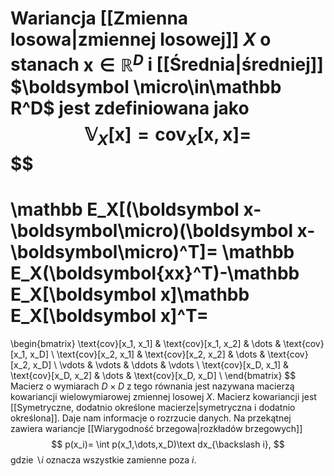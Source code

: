 Wariancja [[Zmienna losowa|zmiennej losowej]] $X$ o stanach $\boldsymbol x\in\mathbb R^D$ i [[Średnia|średniej]] $\boldsymbol \micro\in\mathbb R^D$ jest zdefiniowana jako 
$$
\mathbb V_X[\boldsymbol x]=\text{cov}_X[\boldsymbol x, \boldsymbol x] =
$$
$$
=
\mathbb E_X[(\boldsymbol x-\boldsymbol\micro)(\boldsymbol x-\boldsymbol\micro)^T]=
\mathbb E_X(\boldsymbol{xx}^T)-\mathbb E_X[\boldsymbol x]\mathbb E_X[\boldsymbol x]^T=
$$
$$
=
\begin{bmatrix}
\text{cov}[x_1, x_1] & \text{cov}[x_1, x_2] & \dots & \text{cov}[x_1, x_D] \\
\text{cov}[x_2, x_1] & \text{cov}[x_2, x_2] & \dots & \text{cov}[x_2, x_D] \\
\vdots & \vdots & \ddots & \vdots \\
\text{cov}[x_D, x_1] & \text{cov}[x_D, x_2] & \dots & \text{cov}[x_D, x_D] \\
\end{bmatrix}
$$
Macierz o wymiarach $D\times D$ z tego równania jest nazywana macierzą kowariancji wielowymiarowej zmiennej losowej $X$. Macierz kowariancji jest [[Symetryczne, dodatnio określone macierze|symetryczna i dodatnio określona]]. Daje nam informacje o rozrzucie danych. Na przekątnej zawiera wariancje [[Wiarygodność brzegowa|rozkładów brzegowych]]
$$
p(x_i)=
\int p(x_1,\dots,x_D)\text dx_{\backslash i},
$$
gdzie $\backslash i$ oznacza wszystkie zamienne poza $i$. 
